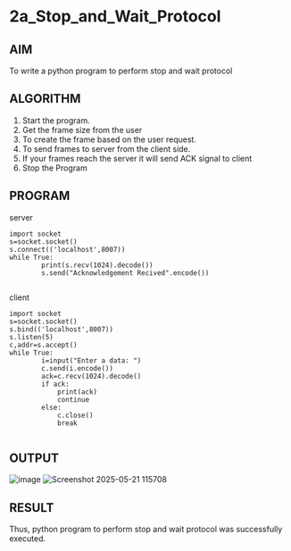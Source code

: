# 2a_Stop_and_Wait_Protocol
## AIM 
To write a python program to perform stop and wait protocol
## ALGORITHM
1. Start the program.
2. Get the frame size from the user
3. To create the frame based on the user request.
4. To send frames to server from the client side.
5. If your frames reach the server it will send ACK signal to client
6. Stop the Program
## PROGRAM
server
```
import socket 
s=socket.socket() 
s.connect(('localhost',8007)) 
while True: 
        print(s.recv(1024).decode()) 
        s.send("Acknowledgement Recived".encode()) 


```
client
```
import socket 
s=socket.socket() 
s.bind(('localhost',8007))
s.listen(5) 
c,addr=s.accept() 
while True: 
        i=input("Enter a data: ") 
        c.send(i.encode()) 
        ack=c.recv(1024).decode() 
        if ack: 
            print(ack) 
            continue 
        else: 
            c.close() 
            break 


```
## OUTPUT
![image](https://github.com/user-attachments/assets/87776bb9-5823-42a7-bc23-7b4fa44399c2)
![Screenshot 2025-05-21 115708](https://github.com/user-attachments/assets/e3f7a270-ce97-4b36-971f-77299db3e53b)


## RESULT
Thus, python program to perform stop and wait protocol was successfully executed.
